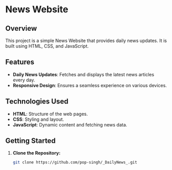 # News Website

## Overview

This project is a simple News Website that provides daily news updates. It is built using HTML, CSS, and JavaScript.

## Features

- **Daily News Updates**: Fetches and displays the latest news articles every day.
- **Responsive Design**: Ensures a seamless experience on various devices.

## Technologies Used

- **HTML**: Structure of the web pages.
- **CSS**: Styling and layout.
- **JavaScript**: Dynamic content and fetching news data.



## Getting Started

1. **Clone the Repository:**

   ```bash
   git clone https://github.com/pop-singh/_DailyNews_.git
